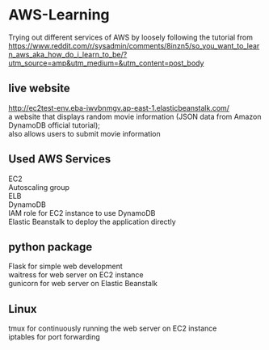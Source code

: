 # AWS-Learning
Trying out different services of AWS by loosely following the tutorial from https://www.reddit.com/r/sysadmin/comments/8inzn5/so_you_want_to_learn_aws_aka_how_do_i_learn_to_be/?utm_source=amp&utm_medium=&utm_content=post_body  

## live website
http://ec2test-env.eba-iwvbnmgv.ap-east-1.elasticbeanstalk.com/  
a website that displays random movie information (JSON data from Amazon DynamoDB official tutorial);  
also allows users to submit movie information

## Used AWS Services
EC2  
Autoscaling group  
ELB  
DynamoDB  
IAM role for EC2 instance to use DynamoDB  
Elastic Beanstalk to deploy the application directly  

## python package
Flask for simple web development  
waitress for web server on EC2 instance  
gunicorn for web server on Elastic Beanstalk  

## Linux
tmux for continuously running the web server on EC2 instance  
iptables for port forwarding  
